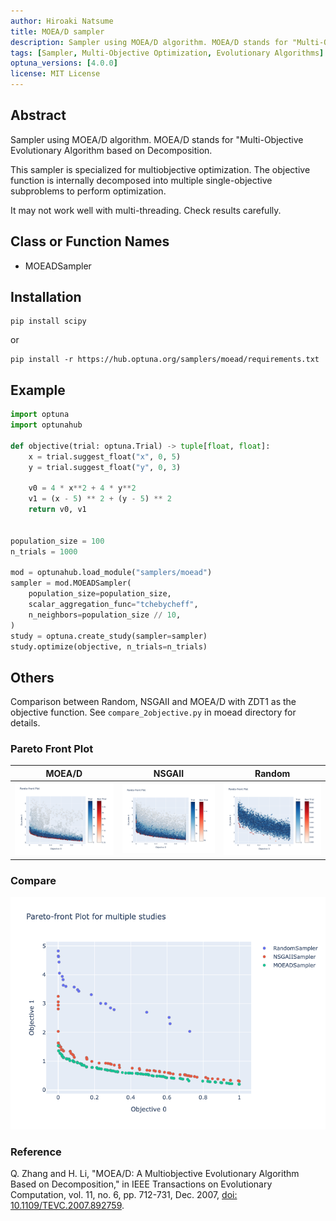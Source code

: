 ```yaml
---
author: Hiroaki Natsume
title: MOEA/D sampler
description: Sampler using MOEA/D algorithm. MOEA/D stands for "Multi-Objective Evolutionary Algorithm based on Decomposition.
tags: [Sampler, Multi-Objective Optimization, Evolutionary Algorithms]
optuna_versions: [4.0.0]
license: MIT License
---
```


## Abstract

Sampler using MOEA/D algorithm. MOEA/D stands for "Multi-Objective Evolutionary Algorithm based on Decomposition.

This sampler is specialized for multiobjective optimization. The objective function is internally decomposed into multiple single-objective subproblems to perform optimization.

It may not work well with multi-threading. Check results carefully.

## Class or Function Names

- MOEADSampler

## Installation

```
pip install scipy
```

or

```
pip install -r https://hub.optuna.org/samplers/moead/requirements.txt
```

## Example

```python
import optuna
import optunahub

def objective(trial: optuna.Trial) -> tuple[float, float]:
    x = trial.suggest_float("x", 0, 5)
    y = trial.suggest_float("y", 0, 3)

    v0 = 4 * x**2 + 4 * y**2
    v1 = (x - 5) ** 2 + (y - 5) ** 2
    return v0, v1


population_size = 100
n_trials = 1000

mod = optunahub.load_module("samplers/moead")
sampler = mod.MOEADSampler(
    population_size=population_size,
    scalar_aggregation_func="tchebycheff",
    n_neighbors=population_size // 10,
)
study = optuna.create_study(sampler=sampler)
study.optimize(objective, n_trials=n_trials)
```

## Others

Comparison between Random, NSGAII and MOEA/D with ZDT1 as the objective function.
See `compare_2objective.py` in moead directory for details.

### Pareto Front Plot

| MOEA/D                      | NSGAII                       | Random                       |
| --------------------------- | ---------------------------- | ---------------------------- |
| ![MOEA/D](images/moead.png) | ![NSGAII](images/nsgaii.png) | ![Random](images/random.png) |

### Compare

![Compare](images/compare_pareto_front.png)

### Reference

Q. Zhang and H. Li,
"MOEA/D: A Multiobjective Evolutionary Algorithm Based on Decomposition," in IEEE Transactions on Evolutionary Computation, vol. 11, no. 6, pp. 712-731, Dec. 2007,
[doi: 10.1109/TEVC.2007.892759](https://doi.org/10.1109/TEVC.2007.892759).
